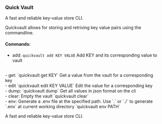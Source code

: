 ### Quick Vault
A fast and reliable key-value store CLI.

Quickvault allows for storing and retriving key value pairs using the commandline.

#### Commands:

- add:
`quickvault add KEY VALUE`
Add KEY and its corresponding value to vault
<br/>
- get:
`quickvault get KEY`
Get a value from the vault for a corresponding key
<br/>
- edit
`quickvault edit KEY VALUE`
Edit the value for a corresponding key
<br/>
- dump:
`quickvault dump`
Get all values in json format on the cli
<br/>
- clear:
Empty the vault
`quickvault clear`
<br/>
- env:
Generate a .env file at the specified path.
Use `.` or `./` to generate `.env` at current working directory
`quickvault env PATH`

A fast and reliable key-value store CLI.

